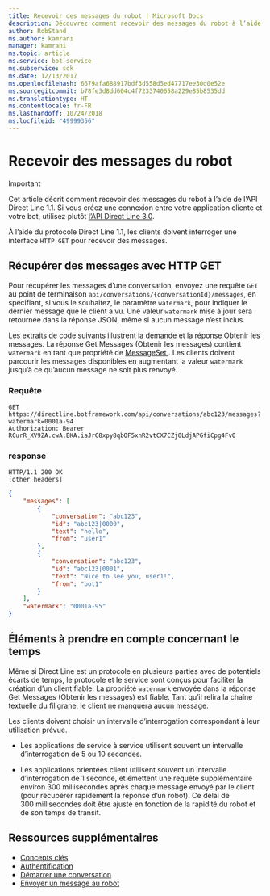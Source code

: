 ```yaml
---
title: Recevoir des messages du robot | Microsoft Docs
description: Découvrez comment recevoir des messages du robot à l’aide de l’API Direct Line v1.1.
author: RobStand
ms.author: kamrani
manager: kamrani
ms.topic: article
ms.service: bot-service
ms.subservice: sdk
ms.date: 12/13/2017
ms.openlocfilehash: 6679afa688917bdf3d558d5ed47717ee30d0e52e
ms.sourcegitcommit: b78fe3d8dd604c4f7233740658a229e85b8535dd
ms.translationtype: HT
ms.contentlocale: fr-FR
ms.lasthandoff: 10/24/2018
ms.locfileid: "49999356"
---
```

# <a name="receive-messages-from-the-bot"></a>Recevoir des messages du robot

> [!IMPORTANT]
> Cet article décrit comment recevoir des messages du robot à l’aide de l’API Direct Line 1.1. Si vous créez une connexion entre votre application cliente et votre bot, utilisez plutôt [l’API Direct Line 3.0](bot-framework-rest-direct-line-3-0-receive-activities.md).

À l’aide du protocole Direct Line 1.1, les clients doivent interroger une interface `HTTP GET` pour recevoir des messages. 

## <a name="retrieve-messages-with-http-get"></a>Récupérer des messages avec HTTP GET

Pour récupérer les messages d’une conversation, envoyez une requête `GET` au point de terminaison `api/conversations/{conversationId}/messages`, en spécifiant, si vous le souhaitez, le paramètre `watermark`, pour indiquer le dernier message que le client a vu. Une valeur `watermark` mise à jour sera retournée dans la réponse JSON, même si aucun message n’est inclus.

Les extraits de code suivants illustrent la demande et la réponse Obtenir les messages. La réponse Get Messages (Obtenir les messages) contient `watermark` en tant que propriété de [ MessageSet ](bot-framework-rest-direct-line-1-1-api-reference.md#messageset-object). Les clients doivent parcourir les messages disponibles en augmentant la valeur `watermark` jusqu’à ce qu’aucun message ne soit plus renvoyé. 

### <a name="request"></a>Requête

```http
GET https://directline.botframework.com/api/conversations/abc123/messages?watermark=0001a-94
Authorization: Bearer RCurR_XV9ZA.cwA.BKA.iaJrC8xpy8qbOF5xnR2vtCX7CZj0LdjAPGfiCpg4Fv0
```

### <a name="response"></a>response

```http
HTTP/1.1 200 OK
[other headers]
```

```json
{
    "messages": [
        {
            "conversation": "abc123",
            "id": "abc123|0000",
            "text": "hello",
            "from": "user1"
        }, 
        {
            "conversation": "abc123",
            "id": "abc123|0001",
            "text": "Nice to see you, user1!",
            "from": "bot1"
        }
    ],
    "watermark": "0001a-95"
}
```

## <a name="timing-considerations"></a>Éléments à prendre en compte concernant le temps

Même si Direct Line est un protocole en plusieurs parties avec de potentiels écarts de temps, le protocole et le service sont conçus pour faciliter la création d’un client fiable. La propriété `watermark` envoyée dans la réponse Get Messages (Obtenir les messages) est fiable. Tant qu’il relira la chaîne textuelle du filigrane, le client ne manquera aucun message.

Les clients doivent choisir un intervalle d’interrogation correspondant à leur utilisation prévue.

- Les applications de service à service utilisent souvent un intervalle d’interrogation de 5 ou 10 secondes.

- Les applications orientées client utilisent souvent un intervalle d’interrogation de 1 seconde, et émettent une requête supplémentaire environ 300 millisecondes après chaque message envoyé par le client (pour récupérer rapidement la réponse d’un robot). Ce délai de 300 millisecondes doit être ajusté en fonction de la rapidité du robot et de son temps de transit.

## <a name="additional-resources"></a>Ressources supplémentaires

- [Concepts clés](bot-framework-rest-direct-line-1-1-concepts.md)
- [Authentification](bot-framework-rest-direct-line-1-1-authentication.md)
- [Démarrer une conversation](bot-framework-rest-direct-line-1-1-start-conversation.md)
- [Envoyer un message au robot](bot-framework-rest-direct-line-1-1-send-message.md)